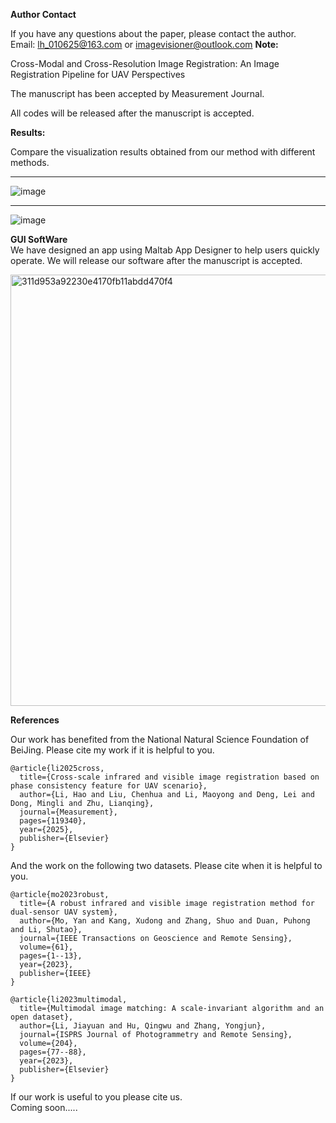 **Author Contact**  


If you have any questions about the paper, please contact the author.  
Email: lh_010625@163.com  or imagevisioner@outlook.com
**Note:**   

Cross-Modal and Cross-Resolution Image Registration: An Image Registration Pipeline for UAV Perspectives

The manuscript has been accepted by Measurement  Journal.    


All codes will be released after the manuscript is accepted.



**Results:** 

Compare the visualization results obtained from our method with different methods.

---
![image](https://github.com/user-attachments/assets/22ebcf70-77ae-47bc-a128-2e5c94e0c4f0)


------

![image](https://github.com/user-attachments/assets/227f6a71-16ea-49f3-85e1-f7e2928c93b6)



**GUI SoftWare**   
We have designed an app using Maltab App Designer to help users quickly operate. We will release our software after the manuscript is accepted. 

<img width="690" alt="311d953a92230e4170fb11abdd470f4" src="https://github.com/user-attachments/assets/72052758-d69b-41c3-9d26-84cd3a6d1691" />


**References** 

Our work has benefited from the National Natural Science Foundation of BeiJing.
Please cite my work if  it is helpful to you.


```
@article{li2025cross,
  title={Cross-scale infrared and visible image registration based on phase consistency feature for UAV scenario},
  author={Li, Hao and Liu, Chenhua and Li, Maoyong and Deng, Lei and Dong, Mingli and Zhu, Lianqing},
  journal={Measurement},
  pages={119340},
  year={2025},
  publisher={Elsevier}
}
``` 


And the work on the following two datasets. Please cite when it is helpful to you.



``` 
@article{mo2023robust,
  title={A robust infrared and visible image registration method for dual-sensor UAV system},
  author={Mo, Yan and Kang, Xudong and Zhang, Shuo and Duan, Puhong and Li, Shutao},
  journal={IEEE Transactions on Geoscience and Remote Sensing},
  volume={61},
  pages={1--13},
  year={2023},
  publisher={IEEE}
}

```
``` 
@article{li2023multimodal,
  title={Multimodal image matching: A scale-invariant algorithm and an open dataset},
  author={Li, Jiayuan and Hu, Qingwu and Zhang, Yongjun},
  journal={ISPRS Journal of Photogrammetry and Remote Sensing},
  volume={204},
  pages={77--88},
  year={2023},
  publisher={Elsevier}
}

``` 

If our work is useful to you please cite us.  
Coming soon.....
